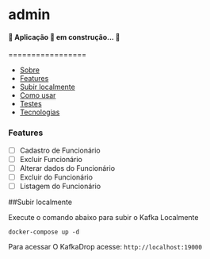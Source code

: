 # admin
<h4 align="left"> 
	🚧  Aplicação 🚀 em construção...  🚧
</h4>

=================
<!--ts-->
* [Sobre](#Sobre)
* [Features](#Features)
* [Subir localmente](##local)
* [Como usar](#como-usar)
* [Testes](#testes)
* [Tecnologias](#tecnologias)
<!--te-->

### Features

- [ ] Cadastro de Funcionário
- [ ] Excluir Funcionário
- [ ] Alterar dados do Funcionário
- [ ] Excluir do Funcionário
- [ ] Listagem do Funcionário

##Subir localmente

Execute o comando abaixo para subir o Kafka Localmente

`docker-compose up -d`

Para acessar O KafkaDrop acesse:
`http://localhost:19000`
